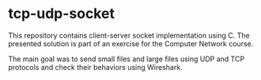 # tcp-udp-socket
This repository contains client-server socket implementation using C. The presented solution is part of an exercise for the Computer Network course.

The main goal was to send small files and large files using UDP and TCP protocols and check their behaviors using Wireshark.
